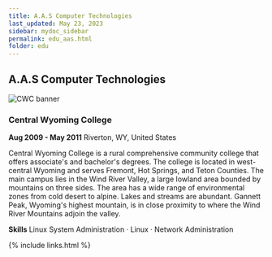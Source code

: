 ```yaml
---
title: A.A.S Computer Technologies
last_updated: May 23, 2023
sidebar: mydoc_sidebar
permalink: edu_aas.html
folder: edu
---
```


## A.A.S Computer Technologies

![CWC banner]({{site.url}}{{site.baseurl}}/images/CentralWY-Logo.png)

### Central Wyoming College

**Aug 2009 - May 2011** Riverton, WY, United States


Central Wyoming College is a rural comprehensive community college that offers associate's and bachelor's degrees. The college is located in west-central Wyoming and serves Fremont, Hot Springs, and Teton Counties. The main campus lies in the Wind River Valley, a large lowland area bounded by mountains on three sides. The area has a wide range of environmental zones from cold desert to alpine. Lakes and streams are abundant. Gannett Peak, Wyoming's highest mountain, is in close proximity to where the Wind River Mountains adjoin the valley.

**Skills** Linux System Administration · Linux · Network Administration

{% include links.html %}
